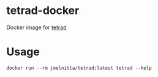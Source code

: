 # tetrad-docker

Docker image for [tetrad](https://github.com/eaton-lab/tetrad)

# Usage

```
docker run --rm joelnitta/tetrad:latest tetrad --help
```
